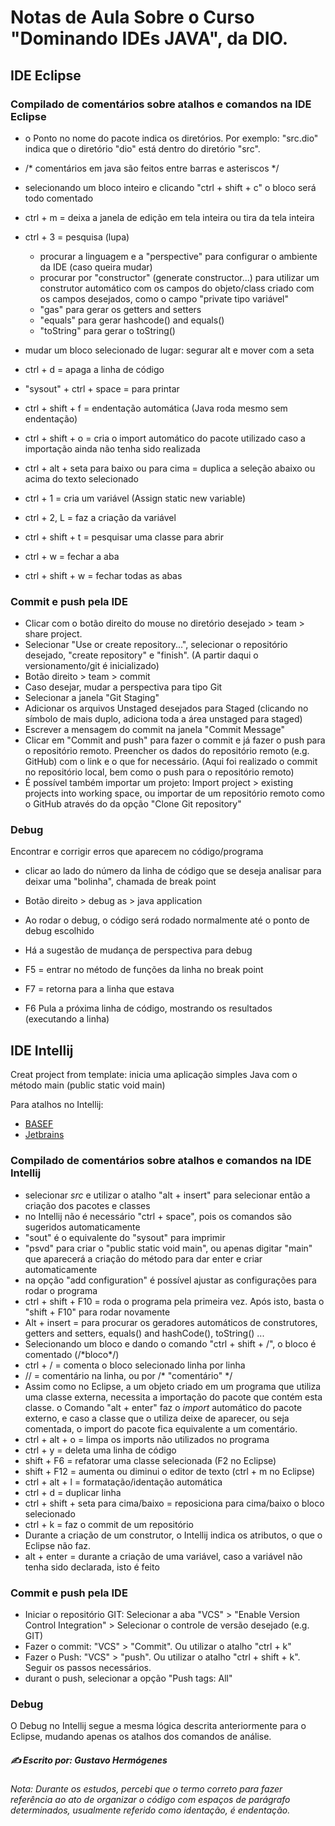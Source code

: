 # Notas de Aula Sobre o Curso "Dominando IDEs JAVA", da DIO.

## IDE Eclipse

### Compilado de comentários sobre atalhos e comandos na IDE Eclipse

- o Ponto no nome do pacote indica os diretórios. Por exemplo: "src.dio" indica que o diretório "dio" está dentro do diretório "src".

- /* comentários em java são feitos entre barras e asteriscos */
- selecionando um bloco inteiro e clicando "ctrl + shift + c" o bloco será todo comentado
- ctrl + m = deixa a janela de edição em tela inteira ou tira da tela inteira

 * ctrl + 3 = pesquisa (lupa)

    * procurar a linguagem e a "perspective" para configurar o ambiente da IDE (caso queira mudar)
    * procurar por "constructor" (generate constructor...) para utilizar um construtor automático com os campos do objeto/class criado  com os campos desejados, como o campo "private tipo variável"
    * "gas" para gerar os getters and setters
    * "equals" para gerar hashcode() and equals()
    * "toString" para gerar o toString()
 * mudar um bloco selecionado de lugar: segurar alt e mover com a seta
 * ctrl + d = apaga a linha de código
 * "sysout" + ctrl + space = para printar
 * ctrl + shift + f = endentação automática (Java roda mesmo sem endentação)
 * ctrl + shift + o = cria o import automático do pacote utilizado caso a importação ainda não tenha sido realizada
 * ctrl + alt + seta para baixo ou para cima = duplica a seleção abaixo ou acima do texto selecionado
 * ctrl + 1 = cria um variável (Assign static new variable)
 * ctrl + 2, L = faz a criação da variável
 * ctrl + shift + t = pesquisar uma classe para abrir
 * ctrl + w = fechar a aba
 * ctrl + shift + w = fechar todas as abas

### Commit e push pela IDE

- Clicar com o botão direito do mouse no diretório desejado > team > share project. 
- Selecionar "Use or create repository...", selecionar o repositório desejado, "create repository" e "finish". (A partir daqui o versionamento/git é inicializado)
- Botão direito > team > commit
- Caso desejar, mudar a perspectiva para tipo Git
- Selecionar a janela "Git Staging"
- Adicionar os arquivos Unstaged desejados para Staged (clicando no símbolo de mais duplo, adiciona toda a área unstaged para staged)
- Escrever a mensagem do commit na janela "Commit Message"
- Clicar em "Commit and push" para fazer o commit e já fazer o push para o repositório remoto. Preencher os dados do repositório remoto (e.g. GitHub) com o link e o que for necessário. (Aqui foi realizado o commit no repositório local, bem como o push para o repositório remoto)
- É possível também importar um projeto: Import project > existing projects  into working space, ou importar de um repositório remoto como o GitHub através do da opção "Clone Git repository"

### Debug

Encontrar e corrigir erros que aparecem no código/programa

- clicar ao lado do número da linha de código que se deseja analisar para deixar uma "bolinha", chamada de break point

- Botão direito > debug as > java application

- Ao rodar o debug, o código será rodado normalmente até o ponto de debug escolhido
- Há a sugestão de mudança de perspectiva para debug
- F5 = entrar no método de funções da linha no break point
- F7 = retorna para a linha que estava
- F6 Pula a próxima linha de código, mostrando os resultados (executando a linha)



## IDE Intellij

Creat project from template: inicia uma aplicação simples Java com o método main (public static void main)

Para atalhos no Intellij: 

- [BASEF](http://www.basef.com.br/index.php/Atalhos_do_IntelliJ_Idea)
- [Jetbrains](https://resources.jetbrains.com/storage/products/intellij-idea/docs/IntelliJIDEA_ReferenceCard.pdf)

### Compilado de comentários sobre atalhos e comandos na IDE Intellij

- selecionar *src* e utilizar o atalho "alt + insert" para selecionar então a criação dos pacotes e classes
- no Intellij não é necessário "ctrl + space", pois os comandos são sugeridos automaticamente
- "sout" é o equivalente do "sysout" para imprimir
- "psvd" para criar o "public static void main", ou apenas digitar "main" que aparecerá a criação do método para dar enter e criar automaticamente
- na opção "add configuration" é possível ajustar as configurações para rodar o programa
- ctrl + shift + F10 = roda o programa pela primeira vez. Após isto, basta o "shift + F10" para rodar novamente
- Alt + insert = para procurar os geradores automáticos de construtores, getters and setters, equals() and hashCode(), toString() ...
- Selecionando um bloco e dando o comando "ctrl + shift + /", o bloco é comentado (/\*bloco\*/)
- ctrl + / = comenta o bloco selecionado linha por linha
- // = comentário na linha, ou por /* "comentário" */
- Assim como no Eclipse, a um objeto criado em um programa que utiliza uma classe externa, necessita a importação do pacote que contém esta classe. o Comando "alt + enter" faz o *import* automático do pacote externo, e caso a classe que o utiliza deixe de aparecer, ou seja comentada, o import do pacote fica equivalente a um comentário.
- ctrl + alt + o = limpa os imports não utilizados no programa
- ctrl + y = deleta uma linha de código
- shift + F6 = refatorar uma classe selecionada (F2 no Eclipse)
- shift + F12 = aumenta ou diminui o editor de texto (ctrl + m no Eclipse)
- ctrl + alt + l = formatação/identação automática
- ctrl + d = duplicar linha
- ctrl + shift + seta para cima/baixo = reposiciona para cima/baixo o bloco selecionado
- ctrl + k = faz o commit de um repositório
- Durante a criação de um construtor, o Intellij indica os atributos, o que o Eclipse não faz.
- alt + enter = durante a criação de uma variável, caso a variável não tenha sido declarada, isto é feito

### Commit e push pela IDE

- Iniciar o repositório GIT: Selecionar a aba "VCS" > "Enable Version Control Integration" > Selecionar o controle de versão desejado (e.g. GIT)
- Fazer o commit: "VCS" > "Commit". Ou utilizar o atalho "ctrl + k"
- Fazer o Push: "VCS" > "push". Ou utilizar o atalho "ctrl + shift + k". Seguir os passos necessários.
- durant o push, selecionar a opção "Push tags: All"

### Debug

O Debug no Intellij segue a mesma lógica descrita anteriormente para o Eclipse, mudando apenas os atalhos dos comandos de análise.





##### :writing_hand: Escrito por: Gustavo Hermógenes



###### Nota: Durante os estudos, percebi que o termo correto para fazer referência ao ato de organizar o código com espaços de parágrafo determinados, usualmente referido como *identação*, é *endentação*.
